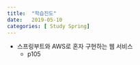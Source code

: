 ```yaml
---
title:  "학습진도"
date:   2019-05-10
categories: [ Study Spring]
---
```


+ 스프링부트와 AWS로 혼자 구현하는 웹 서비스
	+ p105
